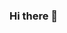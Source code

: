 ### Hi there 👋

<!--
**KORshinjoonghyeok/KORshinjoonghyeok** is a ✨ _special_ ✨ repository because its `README.md` (this file) appears on your GitHub profile.

![Github Stats](https://github-readme-stats.vercel.app/api?username=biud436&show_icons=true)
